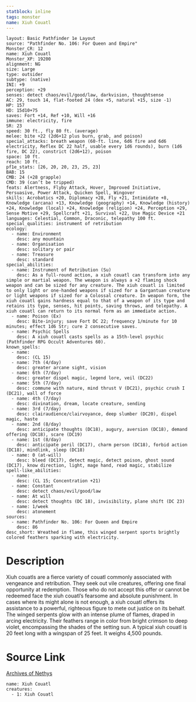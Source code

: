 ```yaml
---
statblock: inline
tags: monster
name: Xiuh Couatl
---
```

```statblock
layout: Basic Pathfinder 1e Layout
source: "Pathfinder No. 106: For Queen and Empire"
Monster_CR: 12
name: Xiuh Couatl
Monster_XP: 19200
alignment: NG
size: Large
type: outsider
subtype: (native)
INI: +9
perception: +29
senses: detect chaos/evil/good/law, darkvision, thoughtsense
AC: 29, touch 14, flat-footed 24 (dex +5, natural +15, size -1)
HP: 157
HD: 15d10+75
saves: Fort +14, Ref +10, Will +16
immune: electricity, fire
SR: 23
speed: 30 ft., fly 80 ft. (average)
melee: bite +22 (2d6+12 plus burn, grab, and poison)
special_attacks: breath weapon (60-ft. line, 6d6 fire and 6d6 electricity, Reflex DC 22 half, usable every 1d6 rounds), burn (1d6 fire, DC 22), constrict (2d6+12), poison
space: 10 ft.
reach: 10 ft.
pf1e_stats: [26, 20, 20, 23, 25, 23]
BAB: 15
CMB: 24 (+28 grapple)
CMD: 39 (can’t be tripped)
feats: Alertness, Flyby Attack, Hover, Improved Initiative, Persuasive, Power Attack, Quicken Spell, Wingover
skills: Acrobatics +20, Diplomacy +28, Fly +21, Intimidate +8, Knowledge (arcana) +13, Knowledge (geography) +14, Knowledge (history) +24, Knowledge (local) +24, Knowledge (religion) +24, Perception +29, Sense Motive +29, Spellcraft +21, Survival +22, Use Magic Device +21
languages: Celestial, Common, Draconic, telepathy 100 ft.
special_qualities: instrument of retribution
ecology:
  - name: Environment
    desc: any mountain
  - name: Organisation
    desc: solitary or pair
  - name: Treasure
    desc: standard
special_abilities:
  - name: Instrument of Retribution (Su)
    desc: As a full-round action, a xiuh couatl can transform into any simple or martial weapon. The weapon is always a +2 flaming shock weapon and can be sized for any creature. The xiuh couatl is limited to only light or one-handed weapons if sized for a Gargantuan creature or light weapons if sized for a Colossal creature. In weapon form, the xiuh couatl gains hardness equal to that of a weapon of its type and retains its type, senses, hit points, saving throws, and telepathy. A xiuh couatl can return to its normal form as an immediate action.
  - name: Poison (Ex)
    desc: Bite-injury; save Fort DC 22; frequency 1/minute for 10 minutes; effect 1d6 Str; cure 2 consecutive saves.
  - name: Psychic Spells
    desc: A xiuh couatl casts spells as a 15th-level psychic (Pathfinder RPG Occult Adventures 60).
known_spells:
  - name:
    desc: (CL 15)
  - name: 7th (4/day)
    desc: greater arcane sight, vision
  - name: 6th (7/day)
    desc: greater dispel magic, legend lore, veil (DC22)
  - name: 5th (7/day)
    desc: commune with nature, mind thrust V (DC21), psychic crush I (DC21), wall of force
  - name: 4th (7/day)
    desc: divination, dream, locate creature, sending
  - name: 3rd (7/day)
    desc: clairaudience/clairvoyance, deep slumber (DC20), dispel magic, haste
  - name: 2nd (8/day)
    desc: anticipate thoughts (DC18), augury, aversion (DC18), demand offering (DC18), scare (DC19)
  - name: 1st (8/day)
    desc: anticipate peril (DC17), charm person (DC18), forbid action (DC18), mindlink, sleep (DC18)
  - name: 0 (at-will)
    desc: bleed (DC17), detect magic, detect poison, ghost sound (DC17), know direction, light, mage hand, read magic, stabilize
spell-like_abilities:
  - name:
    desc: (CL 15; Concentration +21)
  - name: Constant
    desc: detect chaos/evil/good/law
  - name: At will
    desc: detect thoughts (DC 18), invisibility, plane shift (DC 23)
  - name: 1/week
    desc: atonement
sources:
  - name: Pathfinder No. 106: For Queen and Empire
    desc: 86
desc_short: Wreathed in flame, this winged serpent sports brightly colored feathers sparking with electricity.
```
# Description
Xiuh couatls are a fierce variety of couatl commonly associated with vengeance and retribution. They seek out vile creatures, offering one final opportunity at redemption. Those who do not accept this offer or cannot be redeemed face the xiuh couatl’s fearsome and absolute punishment. In cases where its might alone is not enough, a xiuh couatl offers its assistance to a powerful, righteous figure to mete out justice on its behalf. The winged serpents glow with an intense plume of flames, draped in arcing electricity. Their feathers range in color from bright crimson to deep violet, encompassing the shades of the setting sun. A typical xiuh couatl is 20 feet long with a wingspan of 25 feet. It weighs 4,500 pounds.
# Source Link
[Archives of Nethys](https://aonprd.com/MonsterDisplay.aspx?ItemName=Xiuh%20Couatl)
```encounter-table
name: Xiuh Couatl
creatures:
  - 1: Xiuh Couatl
```
